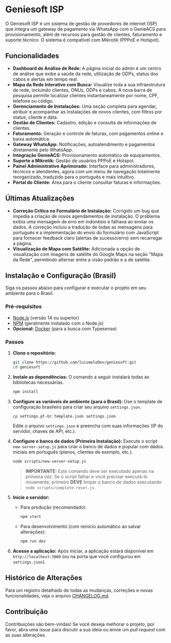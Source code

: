 # Geniesoft ISP

O Geniesoft ISP é um sistema de gestão de provedores de internet (ISP) que integra um gateway de pagamento via WhatsApp com o GenieACS para provisionamento, além de recursos para gestão de clientes, faturamento e suporte técnico. O sistema é compatível com Mikrotik (PPPoE e Hotspot).

## Funcionalidades

- **Dashboard de Análise de Rede:** A página inicial do admin é um centro de análise que exibe a saúde da rede, utilização de ODPs, status dos cabos e alertas em tempo real.
- **Mapa da Rede Interativo com Busca:** Visualize toda a sua infraestrutura de rede, incluindo clientes, ONUs, ODPs e cabos. A nova barra de pesquisa permite localizar clientes instantaneamente por nome, CPF, telefone ou código.
- **Gerenciamento de Instalações:** Uma seção completa para agendar, atribuir e acompanhar as instalações de novos clientes, com filtros por status, cliente e data.
- **Gestão de Clientes:** Cadastro, edição e consulta de informações de clientes.
- **Faturamento:** Geração e controle de faturas, com pagamentos online e baixa automática.
- **Gateway WhatsApp:** Notificações, autoatendimento e pagamentos diretamente pelo WhatsApp.
- **Integração GenieACS:** Provisionamento automático de equipamentos.
- **Suporte a Mikrotik:** Gestão de usuários PPPoE e Hotspot.
- **Painel Administrativo Aprimorado:** Interface para administradores, técnicos e atendentes, agora com um menu de navegação totalmente reorganizado, traduzido para o português e mais intuitivo.
- **Portal do Cliente:** Área para o cliente consultar faturas e informações.

## Últimas Atualizações

- **Correção Crítica no Formulário de Instalação:** Corrigido um bug que impedia a criação de novos agendamentos de instalação. O problema exibia uma mensagem de erro em indonésio e falhava ao enviar os dados. A correção incluiu a tradução de todas as mensagens para português e a implementação do envio do formulário com JavaScript para fornecer feedback claro (alertas de sucesso/erro) sem recarregar a página.
- **Visualização de Mapa com Satélite:** Adicionada a opção de visualização com imagens de satélite do Google Maps na seção "Mapa da Rede", permitindo alternar entre a visão padrão e a de satélite.

## Instalação e Configuração (Brasil)

Siga os passos abaixo para configurar e executar o projeto em seu ambiente para o Brasil.

### Pré-requisitos

- [Node.js](https://nodejs.org/) (versão 14 ou superior)
- [NPM](https://www.npmjs.com/) (geralmente instalado com o Node.js)
- **Opcional:** [Docker](https://www.docker.com/) (para a busca com Typesense)

### Passos

1.  **Clone o repositório:**
    ```bash
    git clone https://github.com/luizmeloDev/geniesoft.git
    cd geniesoft
    ```

2.  **Instale as dependências:**
    O comando a seguir instalará todas as bibliotecas necessárias.
    ```bash
    npm install
    ```

3.  **Configure as variáveis de ambiente (para o Brasil):**
    Use o template de configuração brasileiro para criar seu arquivo `settings.json`.
    ```bash
    cp settings.pt-br.template.json settings.json
    ```
    Edite o arquivo `settings.json` e preencha com suas informações (IP do servidor, chaves de API, etc.).

4.  **Configure o banco de dados (Primeira Instalação):**
    Execute o script `new-server-setup.js` para criar o banco de dados e popular com dados iniciais em português (planos, clientes de exemplo, etc.).
    ```bash
    node scripts/new-server-setup.js
    ```
    > **IMPORTANTE:** Este comando deve ser executado apenas na primeira vez. Se o script falhar e você precisar executá-lo novamente, primeiro **DEVE** limpar o banco de dados executando `node scripts/complete-reset.js`.

5.  **Inicie o servidor:**
    - Para produção (recomendado):
      ```bash
      npm start
      ```
    - Para desenvolvimento (com reinício automático ao salvar alterações):
      ```bash
      npm run dev
      ```

6.  **Acesse a aplicação:**
    Após iniciar, a aplicação estará disponível em `http://localhost:3000` (ou na porta que você configurou em `settings.json`).

## Histórico de Alterações

Para um registro detalhado de todas as mudanças, correções e novas funcionalidades, veja o arquivo [CHANGELOG.md](CHANGELOG.md).

## Contribuição

Contribuições são bem-vindas! Se você deseja melhorar o projeto, por favor, abra uma *issue* para discutir a sua ideia ou envie um *pull request* com as suas alterações.
